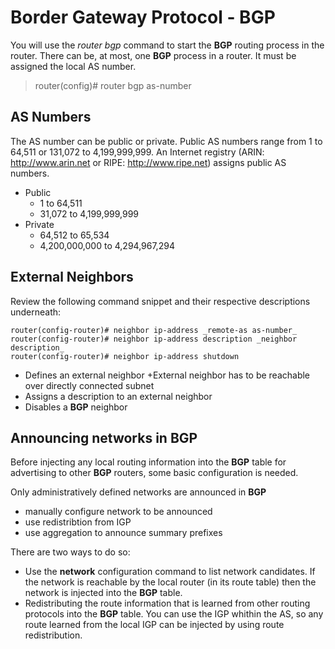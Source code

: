 # Border Gateway Protocol - BGP

You will use the _router bgp_ command to start the __BGP__ routing process in the router. There can be, at most, one __BGP__ process in a router. It must be assigned the local AS number.

> router(config)# router bgp as-number

## AS Numbers

The AS number can be public or private. Public AS numbers range from 1 to 64,511 or 131,072 to 4,199,999,999. An Internet registry (ARIN: http://www.arin.net or RIPE: http://www.ripe.net) assigns public AS numbers.

* Public
  + 1 to 64,511
  + 31,072 to 4,199,999,999
* Private
  + 64,512 to 65,534
  + 4,200,000,000 to 4,294,967,294

## External Neighbors

Review the following command snippet and their respective descriptions underneath:

```
router(config-router)# neighbor ip-address _remote-as as-number_
router(config-router)# neighbor ip-address description _neighbor description_
router(config-router)# neighbor ip-address shutdown
```

* Defines an external neighbor
  +External neighbor has to be reachable over directly connected subnet
* Assigns a description to an external neighbor
* Disables a __BGP__ neighbor

## Announcing networks in BGP

Before injecting any local routing information into the __BGP__ table for advertising to other __BGP__ routers, some basic configuration is needed.

Only administratively defined networks are announced in __BGP__

* manually configure network to be announced
* use redistribtion from IGP
* use aggregation to announce summary prefixes

There are two ways to do so:

* Use the __network__ configuration command to list network candidates. If the network is reachable by the local router (in its route table) then the network is injected into the __BGP__ table.
* Redistributing the route information that is learned from other routing protocols into the __BGP__ table. You can use the IGP whithin the AS, so any route learned from the local IGP can be injected by using route redistribution.

